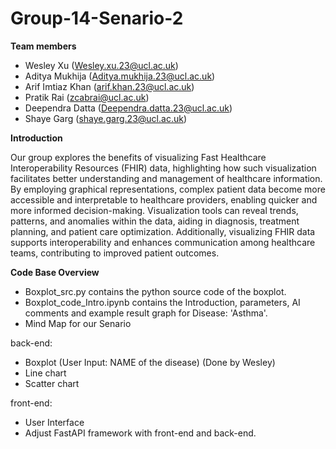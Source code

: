 # Group-14-Senario-2

**Team members**
- Wesley Xu (Wesley.xu.23@ucl.ac.uk)
- Aditya Mukhija (Aditya.mukhija.23@ucl.ac.uk)
- Arif Imtiaz Khan (arif.khan.23@ucl.ac.uk)
- Pratik Rai (zcabrai@ucl.ac.uk)
- Deependra Datta (Deependra.datta.23@ucl.ac.uk)
- Shaye Garg (shaye.garg.23@ucl.ac.uk)


**Introduction**

Our group explores the benefits of visualizing Fast Healthcare Interoperability Resources (FHIR) data, highlighting how such visualization facilitates better understanding and management of healthcare information. By employing graphical representations, complex patient data become more accessible and interpretable to healthcare providers, enabling quicker and more informed decision-making. Visualization tools can reveal trends, patterns, and anomalies within the data, aiding in diagnosis, treatment planning, and patient care optimization. Additionally, visualizing FHIR data supports interoperability and enhances communication among healthcare teams, contributing to improved patient outcomes.


**Code Base Overview**
- Boxplot_src.py contains the python source code of the boxplot.
- Boxplot_code_Intro.ipynb contains the Introduction, parameters, AI comments and example result graph for Disease: 'Asthma'. 
- Mind Map for our Senario


 back-end:
  - Boxplot (User Input: NAME of the disease) (Done by Wesley) 
  - Line chart
  - Scatter chart

 front-end:
  - User Interface
  - Adjust FastAPI framework with front-end and back-end.
